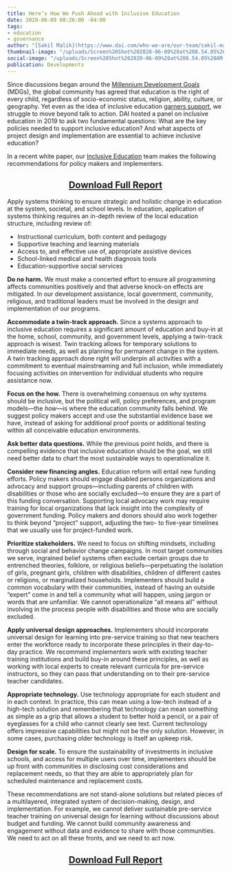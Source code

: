 ```yaml
---
title: Here’s How We Push Ahead with Inclusive Education
date: 2020-06-09 08:26:00 -04:00
tags:
- education
- governance
author: "[Sakil Malik](https://www.dai.com/who-we-are/our-team/sakil-malik) "
thumbnail-image: "/uploads/Screen%20Shot%202020-06-09%20at%208.54.05%20AM.png"
social-image: "/uploads/Screen%20Shot%202020-06-09%20at%208.54.05%20AM.png"
publication: Developments
---
```


Since discussions began around the [Millennium Development Goals](https://www.un.org/millenniumgoals/) (MDGs), the global community has agreed that education is the right of every child, regardless of socio-economic status, religion, ability, culture, or geography. Yet even as the idea of inclusive education [garners support](https://en.unesco.org/news/momentum-efforts-inclusion-education), we struggle to move beyond talk to action. DAI hosted a panel on inclusive education in 2019 to ask two fundamental questions: What are the key policies needed to support inclusive education? And what aspects of project design and implementation are essential to achieve inclusive education?

In a recent white paper, our [Inclusive Education](https://www.dai.com/our-work/solutions/education) team makes the following recommendations for policy makers and implementers.




 
<p>
<h2 style="text-align: center;"><a href="/uploads/WhitePaper_InclusiveEducation.pdf">Download Full Report</a></h2>
</p>

Apply systems thinking to ensure strategic and holistic change in education at the system, societal, and school levels. In education, application of systems thinking requires an in-depth review of the local education structure, including review of:

* Instructional curriculum, both content and pedagogy 
* Supportive teaching and learning materials 
* Access to, and effective use of, appropriate assistive devices 
* School-linked medical and health diagnosis tools
* Education-supportive social services

**Do no harm.** We must make a concerted effort to ensure all programming affects communities positively and that adverse knock-on effects are mitigated. In our development assistance, local government, community, religious, and traditional leaders must be involved in the design and implementation of our programs.

**Accommodate a twin-track approach.** Since a systems approach to inclusive education requires a significant amount of education and buy-in at the home, school, community, and government levels, applying a twin-track approach is wisest. Twin tracking allows for temporary solutions to immediate needs, as well as planning for permanent change in the system. A twin tracking approach done right will underpin all activities with a commitment to eventual mainstreaming and full inclusion, while immediately focusing activities on intervention for individual students who require assistance now. 

**Focus on the how.** There is overwhelming consensus on *why* systems should be inclusive, but the political will, policy preferences, and program models—the *how*—is where the education community falls behind. We suggest policy makers accept and use the substantial evidence base we have, instead of asking for additional proof points or additional testing within all conceivable education environments. 

**Ask better data questions.** While the previous point holds, and there is compelling evidence that inclusive education should be the goal, we still need better data to chart the most sustainable ways to operationalize it. 

**Consider new financing angles.** Education reform will entail new funding efforts. Policy makers should engage disabled persons organizations and advocacy and support groups—including parents of children with disabilities or those who are socially excluded—to ensure they are a part of this funding conversation. Supporting local advocacy work may require training for local organizations that lack insight into the complexity of government funding. Policy makers and donors should also work together to think beyond “project” support, adjusting the two- to five-year timelines that we usually use for project-funded work. 

**Prioritize stakeholders.** We need to focus on shifting mindsets, including through social and behavior change campaigns. In most target communities we serve, ingrained belief systems often exclude certain groups due to entrenched theories, folklore, or religious beliefs—perpetuating the isolation of girls, pregnant girls, children with disabilities, children of different castes or religions, or marginalized households. Implementers should build a common vocabulary with their communities, instead of having an outside “expert” come in and tell a community what will happen, using jargon or words that are unfamiliar. We cannot operationalize “all means all” without involving in the process people with disabilities and those who are socially excluded.

**Apply universal design approaches.** Implementers should incorporate universal design for learning into pre-service training so that new teachers enter the workforce ready to incorporate these principles in their day-to-day practice. We recommend implementers work with existing teacher training institutions and build buy-in around these principles, as well as working with local experts to create relevant curricula for pre-service instructors, so they can pass that understanding on to their pre-service teacher candidates. 

**Appropriate technology.** Use technology appropriate for each student and in each context. In practice, this can mean using a low-tech instead of a high-tech solution and remembering that technology can mean something as simple as a grip that allows a student to better hold a pencil, or a pair of eyeglasses for a child who cannot clearly see text. Current technology offers impressive capabilities but might not be the only solution. However, in some cases, purchasing older technology is itself an upkeep risk.  

**Design for scale.** To ensure the sustainability of investments in inclusive schools, and access for multiple users over time, implementers should be up front with communities in disclosing cost considerations and replacement needs, so that they are able to appropriately plan for scheduled maintenance and replacement costs.


These recommendations are not stand-alone solutions but related pieces of a multilayered, integrated system of decision-making, design, and implementation. For example, we cannot deliver sustainable pre-service teacher training on universal design for learning without discussions about budget and funding. We cannot build community awareness and engagement without data and evidence to share with those communities. We need to act on all these fronts, and we need to act now.  

<p>
<h2 style="text-align: center;"><a href="/uploads/WhitePaper_InclusiveEducation.pdf">Download Full Report</a></h2>
</p>